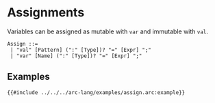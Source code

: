 # Assignments

Variables can be assigned as mutable with `var` and immutable with `val`.

```grammar
Assign ::=
 | "val" [Pattern] (":" [Type])? "=" [Expr] ";"
 | "var" [Name] (":" [Type])? "=" [Expr] ";"
```

## Examples

```arc-lang
{{#include ../../../arc-lang/examples/assign.arc:example}}
```
